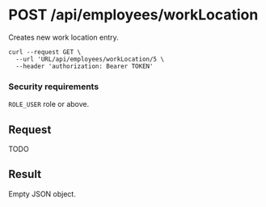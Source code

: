 # POST /api/employees/workLocation
Creates new work location entry.

```
curl --request GET \
  --url 'URL/api/employees/workLocation/5 \
  --header 'authorization: Bearer TOKEN'
```

### Security requirements
`ROLE_USER` role or above.

## Request
TODO

## Result
Empty JSON object.